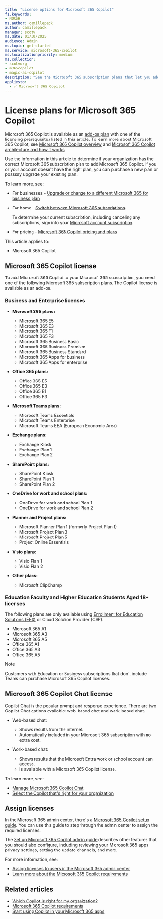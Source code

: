 ```yaml
---
title: "License options for Microsoft 365 Copilot"
f1.keywords:
- NOCSH
ms.author: camillepack
author: camillepack
manager: scotv
ms.date: 01/30/2025
audience: Admin
ms.topic: get-started
ms.service: microsoft-365-copilot
ms.localizationpriority: medium
ms.collection: 
- scotvorg
- m365copilot
- magic-ai-copilot
description: "See the Microsoft 365 subscription plans that let you add-on Microsoft 365 Copilot licenses."
appliesto:
  - ✅ Microsoft 365 Copilot
---
```


# License plans for Microsoft 365 Copilot

Microsoft 365 Copilot is available as an [add-on plan](https://www.microsoft.com/microsoft-365/microsoft-copilot) with one of the licensing prerequisites listed in this article. To learn more about Microsoft 365 Copilot, see [Microsoft 365 Copilot overview](microsoft-365-copilot-overview.md) and [Microsoft 365 Copilot architecture and how it works](microsoft-365-copilot-architecture.md).

Use the information in this article to determine if your organization has the correct Microsoft 365 subscription plan to add Microsoft 365 Copilot. If you or your account doesn't have the right plan, you can purchase a new plan or possibly upgrade your existing plan.

To learn more, see:

- For businesses - [Upgrade or change to a different Microsoft 365 for business plan](/microsoft-365/commerce/subscriptions/upgrade-to-different-plan)
- For home - [Switch between Microsoft 365 subscriptions](https://support.microsoft.com/office/switch-between-microsoft-365-subscriptions-3fcc1efc-2722-427f-8efa-db94b9b0a36b).

  To determine your current subscription, including canceling any subscriptions, sign into your [Microsoft account subscription](https://account.microsoft.com/services).

- For pricing - [Microsoft 365 Copilot pricing and plans](https://www.microsoft.com/en-us/microsoft-365/copilot)

This article applies to:

- Microsoft 365 Copilot

## Microsoft 365 Copilot license

To add Microsoft 365 Copilot to your Microsoft 365 subscription, you need one of the following Microsoft 365 subscription plans. The Copilot license is available as an add-on.

### Business and Enterprise licenses

- **Microsoft 365 plans:**
  - Microsoft 365 E5
  - Microsoft 365 E3
  - Microsoft 365 F1
  - Microsoft 365 F3
  - Microsoft 365 Business Basic
  - Microsoft 365 Business Premium
  - Microsoft 365 Business Standard
  - Microsoft 365 Apps for business
  - Microsoft 365 Apps for enterprise

- **Office 365 plans:**
  - Office 365 E5
  - Office 365 E3
  - Office 365 E1
  - Office 365 F3

- **Microsoft Teams plans:**
  - Microsoft Teams Essentials
  - Microsoft Teams Enterprise
  - Microsoft Teams EEA (European Economic Area)

- **Exchange plans:**
  - Exchange Kiosk
  - Exchange Plan 1
  - Exchange Plan 2

- **SharePoint plans:**
  - SharePoint Kiosk
  - SharePoint Plan 1
  - SharePoint Plan 2

- **OneDrive for work and school plans:**
  - OneDrive for work and school Plan 1
  - OneDrive for work and school Plan 2

- **Planner and Project plans:**
  - Microsoft Planner Plan 1 (formerly Project Plan 1)
  - Microsoft Project Plan 3
  - Microsoft Project Plan 5
  - Project Online Essentials

- **Visio plans:**
  - Visio Plan 1
  - Visio Plan 2

- **Other plans:**
  - Microsoft ClipChamp

### Education Faculty and Higher Education Students Aged 18+ licenses

The following plans are only available using [Enrollment for Education Solutions (EES)](https://download.microsoft.com/download/F/6/6/F6611596-992F-498A-A8EE-B0B39A6A4D0A/Enrollment_for_Education_Solutions_Licensing_Guide.pdf) or Cloud Solution Provider (CSP).

- Microsoft 365 A1
- Microsoft 365 A3
- Microsoft 365 A5
- Office 365 A1
- Office 365 A3
- Office 365 A5

> [!NOTE]
> Customers with Education or Business subscriptions that don't include Teams can purchase Microsoft 365 Copilot licenses.

## Microsoft 365 Copilot Chat license

Copilot Chat is the popular prompt and response experience. There are two Copilot Chat options available: web-based chat and work-based chat.

- Web-based chat:

  - Shows results from the internet.
  - Automatically included in your Microsoft 365 subscription with no extra cost.

- Work-based chat:

  - Shows results that the Microsoft Entra work or school account can access.
  - Is available with a Microsoft 365 Copilot license.

To learn more, see:

- [Manage Microsoft 365 Copilot Chat](/copilot/manage)
- [Select the Copilot that's right for your organization](which-copilot-for-your-organization.md)

## Assign licenses

In the Microsoft 365 admin center, there's a [Microsoft 365 Copilot setup guide](https://admin.microsoft.com/Adminportal/Home?Q=learndocs#/modernonboarding/microsoft365copilotsetupguide). You can use this guide to step through the admin center to assign the required licenses.

The [Set up Microsoft 365 Copilot admin guide](microsoft-365-copilot-setup.md) describes other features that you should also configure, including reviewing your Microsoft 365 apps privacy settings, setting the update channels, and more.

For more information, see:

- [Assign licenses to users in the Microsoft 365 admin center](/microsoft-365/admin/manage/assign-licenses-to-users)
- [Learn more about the Microsoft 365 Copilot requirements](microsoft-365-copilot-requirements.md)

## Related articles

- [Which Copilot is right for my organization?](which-copilot-for-your-organization.md)
- [Microsoft 365 Copilot requirements](microsoft-365-copilot-requirements.md)
- [Start using Copilot in your Microsoft 365 apps](https://copilot.cloud.microsoft/prompts)
